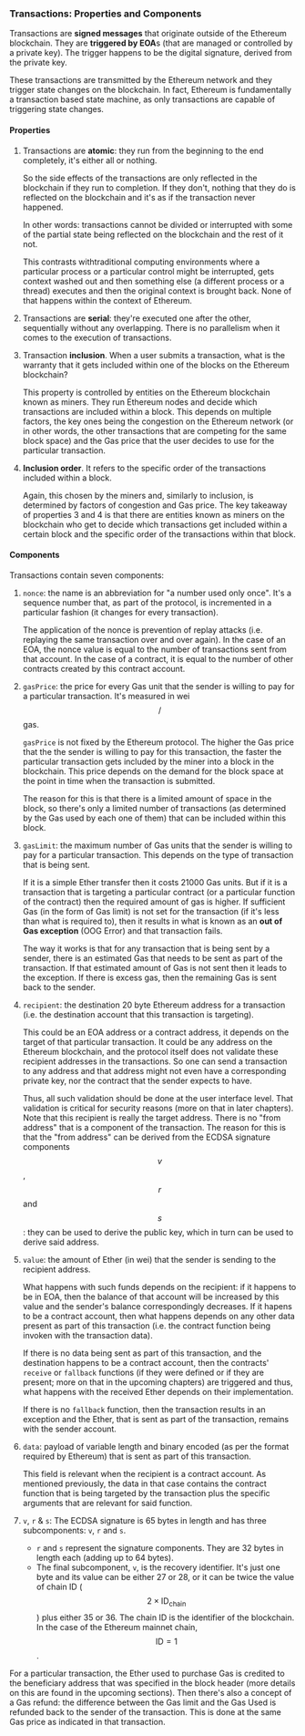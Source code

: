 ### Transactions: Properties and Components

Transactions are **signed messages** that originate outside of the Ethereum blockchain. They are **triggered by EOA**s (that are managed or controlled by a private key). The trigger happens to be the digital signature, derived from the private key.

These transactions are transmitted by the Ethereum network and they trigger state changes on the blockchain. In fact, Ethereum is fundamentally a transaction based state machine, as only transactions are capable of triggering state changes.

#### Properties

1. Transactions are **atomic**: they run from the beginning to the end completely, it's either all or nothing.

    So the side effects of the transactions are only reflected in the blockchain if they run to completion. If they don't, nothing that they do is reflected on the blockchain and it's as if the transaction never happened.
    
    In other words: transactions cannot be divided or interrupted with some of the partial state being reflected on the blockchain and the rest of it not.
    
    This contrasts withtraditional computing environments where a particular process or a particular control might be interrupted, gets context washed out and then something else (a different process or a thread) executes and then the original context is brought back. None of that happens within the context of Ethereum.
2. Transactions are **serial**: they're executed one after the other, sequentially without any overlapping. There is no parallelism when it comes to the execution of transactions.
3. Transaction **inclusion**. When a user submits a transaction, what is the warranty that it gets included within one of the blocks on the Ethereum blockchain?

    This property is controlled by entities on the Ethereum blockchain known as miners. They run Ethereum nodes and decide which transactions are included within a block. This depends on multiple factors, the key ones being the congestion on the Ethereum network (or in other words, the other transactions that are competing for the same block space) and the Gas price that the user decides to use for the particular transaction.
4. **Inclusion order**. It refers to the specific order of the transactions included within a block.

    Again, this chosen by the miners and, similarly to inclusion, is determined by factors of congestion and Gas price. The key takeaway of properties 3 and 4 is that there are entities known as miners on the blockchain who get to decide which transactions get included within a certain block and the specific order of the transactions within that block.    

#### Components

Transactions contain seven components:

1. `nonce`: the name is an abbreviation for "a number used only once". It's a sequence number that, as part of the protocol, is incremented in a particular fashion (it changes for every transaction).

    The application of the nonce is prevention of replay attacks (i.e. replaying the same transaction over and over again). In the case of an EOA, the nonce value is equal to the number of transactions sent from that account. In the case of a contract, it is equal to the number of other contracts created by this contract account. 
2. `gasPrice`: the price for every Gas unit that the sender is willing to pay for a particular transaction. It's measured in wei$$/$$gas.

    `gasPrice` is not fixed by the Ethereum protocol. The higher the Gas price that the the sender is willing to pay for this transaction, the faster the particular transaction gets included by the miner into a block in the blockchain. This price depends on the demand for the block space at the point in time when the transaction is submitted.
    
    The reason for this is that there is a limited amount of space in the block, so there's only a limited number of transactions (as determined by the Gas used by each one of them) that can be included within this block.
3. `gasLimit`: the maximum number of Gas units that the sender is willing to pay for a particular transaction. This depends on the type of transaction that is being sent.

    If it is a simple Ether transfer then it costs 21000 Gas units. But if it is a transaction that is targeting a particular contract (or a particular function of the contract) then the required amount of gas is higher. If sufficient Gas (in the form of Gas limit) is not set for the transaction (if it's less than what is required to), then it results in what is known as an **out of Gas exception** (OOG Error) and that transaction fails.
    
    The way it works is that for any transaction that is being sent by a sender, there is an estimated Gas that needs to be sent as part of the transaction. If that estimated amount of Gas is not sent then it leads to the exception. If there is excess gas, then the remaining Gas is sent back to the sender.
4. `recipient`: the destination 20 byte Ethereum address for a transaction (i.e. the destination account that this transaction is targeting).

    This could be an EOA address or a contract address, it depends on the target of that particular transaction. It could be any address on the Ethereum blockchain, and the protocol itself does not validate these recipient addresses in the transactions. So one can send a transaction to any address and that address might not even have a corresponding private key, nor the contract that the sender expects to have.
    
    Thus, all such validation should be done at the user interface level. That validation is critical for security reasons (more on that in later chapters). Note that this recipient is really the target address. There is no "from address" that is a component of the transaction. The reason for this is that the "from address" can be derived from the ECDSA signature components $$v$$, $$r$$ and $$s$$: they can be used to derive the public key, which in turn can be used to derive said address.
5. `value`: the amount of Ether (in wei) that the sender is sending to the recipient address.

    What happens with such funds depends on the recipient: if it happens to be in EOA, then the balance of that account will be increased by this value and the sender's balance correspondingly decreases. If it hapens to be a contract account, then what happens depends on any other data present as part of this transaction (i.e. the contract function being invoken with the transaction data).
    
    If there is no data being sent as part of this transaction, and the destination happens to be a contract account, then the contracts' `receive` or `fallback` functions (if they were defined or if they are present; more on that in the upcoming chapters) are triggered and thus, what happens with the received Ether depends on their implementation. 
    
    If there is no `fallback` function, then the transaction results in an exception and the Ether, that is sent as part of the transaction, remains with the sender account.
6. `data`: payload of variable length and binary encoded (as per the format required by Ethereum) that is sent as part of this transaction.

    This field is relevant when the recipient is a contract account. As mentioned previously, the data in that case contains the contract function that is being targeted by the transaction plus the specific arguments that are relevant for said function.
7. `v`, `r` & `s`: The ECDSA signature is 65 bytes in length and has three subcomponents: `v`, `r` and `s`.
    - `r` and `s` represent the signature components. They are 32 bytes in length each (adding up to 64 bytes).
    - The final subcomponent, `v`, is the recovery identifier. It's just one byte and its value can be either 27 or 28, or it can be twice the value of chain ID ($$2\times\text{ID}_\text{chain}$$) plus either 35 or 36. The chain ID is the identifier of the blockchain. In the case of the Ethereum mainnet chain, $$\text{ID}=1$$.

For a particular transaction, the Ether used to purchase Gas is credited to the beneficiary address that was specified in the block header (more details on this are found in the upcoming sections). Then there's also a concept of a Gas refund: the difference between the Gas limit and the Gas Used is refunded back to the sender of the transaction. This is done at the same Gas price as indicated in that transaction.